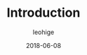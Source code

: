 ---
layout: doc
title: Introduction
author: leohige
date: 2018-06-08
tags: featured
category: Ruby Website
comments: true
---